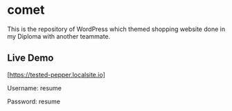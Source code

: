 # comet 
This is the repository of WordPress which themed shopping website done in my Diploma with another teammate.

## Live Demo
[https://tested-pepper.localsite.io]

Username: resume

Password: resume
